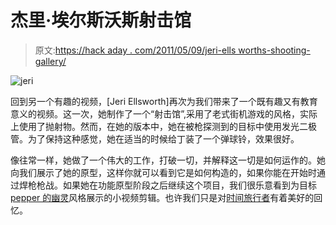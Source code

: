 # 杰里·埃尔斯沃斯射击馆

> 原文:[https://hack aday . com/2011/05/09/jeri-ells worths-shooting-gallery/](https://hackaday.com/2011/05/09/jeri-ellsworths-shooting-gallery/)

![](../Images/a76dac4bb6a9d6f890e21c3c849f46b6.png "jeri")

回到另一个有趣的视频，[Jeri Ellsworth]再次为我们带来了一个既有趣又有教育意义的视频。这一次，她制作了一个“射击馆”,采用了老式街机游戏的风格，实际上使用了抛射物。然而，在她的版本中，她在被枪探测到的目标中使用发光二极管。为了保持这种感觉，她在适当的时候给丁装了一个弹球铃，效果很好。

像往常一样，她做了一个伟大的工作，打破一切，并解释这一切是如何运作的。她向我们展示了她的原型，这样你就可以看到它是如何构造的，如果你能在开始时通过焊枪枪战。如果她在功能原型阶段之后继续这个项目，我们很乐意看到为目标 [pepper 的幽灵](http://en.wikipedia.org/wiki/Pepper%27s_ghost)风格展示的小视频剪辑。也许我们只是对[时间旅行者](http://en.wikipedia.org/wiki/Time_Traveler_%28video_game%29)有着美好的回忆。